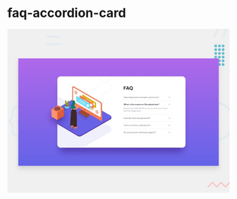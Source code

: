 # faq-accordion-card

![Design preview for the FAQ accordion card coding challenge](./images/desktop-preview.jpg)

